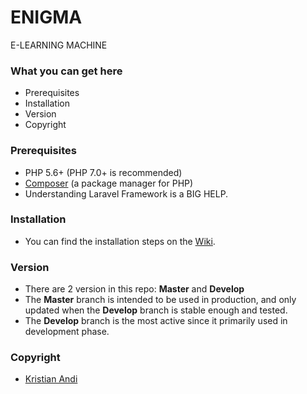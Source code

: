 # ENIGMA #

E-LEARNING MACHINE

### What you can get here ###

* Prerequisites
* Installation
* Version
* Copyright

### Prerequisites ###

* PHP 5.6+ (PHP 7.0+ is recommended)
* [Composer](https://getcomposer.org/) (a package manager for PHP)
* Understanding Laravel Framework is a BIG HELP.

### Installation ###

* You can find the installation steps on the [Wiki](https://bitbucket.org/krizztianz/enigma/wiki/Installation).

### Version ###

* There are 2 version in this repo: **Master** and **Develop**
* The **Master** branch is intended to be used in production, and only updated when the **Develop** branch is stable enough and tested.
* The **Develop** branch is the most active since it primarily used in development phase.

### Copyright ###

* [Kristian Andi](https://bitbucket.org/krizztianz/)